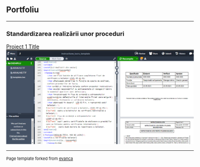 ## Portfoliu

---

### Standardizarea realizării unor proceduri

[Project 1 Title](/sample_page)
<img src="images/latex.png?raw=true"/>

---
<p style="font-size:11px">Page template forked from <a href="https://github.com/evanca/quick-portfolio">evanca</a></p>
<!-- Remove above link if you don't want to attibute -->
